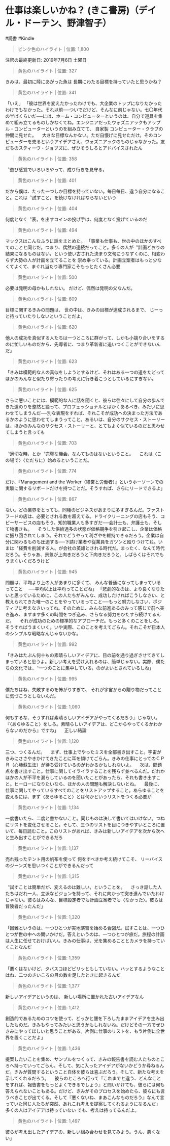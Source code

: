 # 仕事は楽しいかね？ (きこ書房)（デイル・ドーテン、野津智子）

#読書 #Kindle

> ピンク色のハイライト | 位置: 1,800

注釈の最終更新日: 2019年7月6日 土曜日


> 黄色のハイライト | 位置: 327

きみは、最初に陸にあがった魚は 長期にわたる目標を持っていたと思うかね？


> 黄色のハイライト | 位置: 341

「いえ」 「彼は世界を変えたかったわけでも、大企業のトップになりたかったわけでもなかった。それ以前──ついでだけど、そんなに前じゃない。七〇年代の半ばくらいだ──には、ホーム・コンピューターというのは、自分で道具を集めて組み立てるものしかなくてね。エンジニアだったウォズニアックもアップル・コンピューターというのを組み立てて、 自家製 コンピューター・クラブの仲間に見せた。 　大きな目標なんかない。ただ自慢げに見せただけ。そのコンピューターを売るというアイデアさえ、ウォズニアックのものじゃなかった。友だちのスティーヴ・ジョブズに、ぜひそうしろとアドバイスされたん


> 黄色のハイライト | 位置: 358

〝遊び感覚でいろいろやって、成り行きを見守る〟


> 黄色のハイライト | 位置: 401

だから僕は、たった一つしか目標を持っていない。毎日毎日、違う自分になること。これは〝試すこと〟を続けなければならないという


> 黄色のハイライト | 位置: 404

何度となく〝表〟を出すコインの投げ手は、何度となく投げているのだ


> 黄色のハイライト | 位置: 494

マックスはこんなふうに話をまとめた。 「事業も仕事も、世の中のほかのすべてのことと同じだ。つまり、偶然の連続だってこと。多くの人が〝計画どおりの結果になるものはない〟という使い古された決まり文句にうなずくのに、相変わらず大勢の人が計画を立てることを 崇め奉っている。計画立案者はもっと少なくてよくて、まぐれ当たり専門家こそもっとたくさん必要


> 黄色のハイライト | 位置: 500

必要は発明の母かもしれない。 だけど、偶然は発明の父なんだ。


> 黄色のハイライト | 位置: 609

目標に関するきみの問題は、 世の中は、きみの目標が達成されるまで、 じーっと待っていたりしないということだよ。


> 黄色のハイライト | 位置: 620

他人の成功を真似する人たちは一つところに群がって、しかも小競り合いをするのに忙しいものだから、先導者に、つまり革新者に追いつくことができないんだ」


> 黄色のハイライト | 位置: 623

「きみは模範的な人の真似をしようとするけど、それはある一つの道をたどってほかのみんなと似たり寄ったりの考えに行き着こうとしているにすぎない。


> 黄色のハイライト | 位置: 625

さらに悪いことには、模範的な人に話を聞くと、彼らは往々にして自分の歩んできた道のりを整然と語って、プロフェッショナルとはかくあるべき、みたいに思わせてしまうんだ──別な表現をすれば、それこそが成功への決まった方法であるかのように思わせてしまうってこと。あるいは、自分のサクセス・ストーリーは、ほかのみんなのサクセス・ストーリーと、とてもよく似ているのだと思わせてしまうと言っても


> 黄色のハイライト | 位置: 703

〝適切な時〟とか〝完璧な機会〟なんてものはないということ。 　これは〈この場で〉〈ただちに〉始めるということだ。


> 黄色のハイライト | 位置: 774

だけ、『Management and the Worker（経営と労働者）』というホーソーンでの実験に関するリポートだけを持つことだ。そうすれば、さらにリードできるよ」


> 黄色のハイライト | 位置: 867

ない。どの業界をとっても、同種のビジネスがあまりに多すぎるんだ。ファストフードの店は、必要とされる数を超えてる。ドライクリーニングの店もそう、コピーサービスの店もそう。知的職業人も多すぎだ──会計士も、弁護士も、そして物書きも。 　そうした供給過多の状態が価格競争を引き起こし、企業は価格に振り回されてしまう。それでどうやって利ざやを維持できるだろう。企業は自分に関わるものも圧迫する──下請け業者や従業員をガツンと殴りつけてね。いまは〝経費を削減する人〟が会社の英雄とされる時代だ。まったく、なんて時代だろう。そりゃあ、景気が上向きだろうと下向きだろうと、しばらくはそれでもうまくいくだろうけど


> 黄色のハイライト | 位置: 945

問題は、平均より上の人があまりに多くて、 みんな普通になってしまっているってこと 　──平均以上は平均ってことだね」 「悲劇的なのは、より良くなりたいと思っているために、この人たちがみんな、成功したければこうしなさい、と教えられてきた唯一のことをやっているってこと──もっと努力しなさい、ポジティブに考えなさいってね。そのために、みんな前進あるのみって感じで前へ突き進み、ますます多くの時間をつぎ込み、さらなる努力をひたすら続けてるんだ。 　それが成功のための標準的なアプローチだ。もっと多くのことをしろ。そうすればうまくいく。いや実際、このことを考えてごらん。それこそが日本人のシンプルな戦略なんじゃないかな。


> 黄色のハイライト | 位置: 992

「きみはたぶん何十もの素晴らしいアイデアに、目の前を通り過ぎさせてきてしまっていると思うよ。新しい考えを受け入れるのは、簡単じゃない。実際、僕たちの文化では、〝一つのことに集中している〟のがよいとされているしね」


> 黄色のハイライト | 位置: 995

僕たちはね、失敗するのを怖がりすぎて、 それが宇宙からの贈り物だってことに気づこうとしないんだ。


> 黄色のハイライト | 位置: 1,060

何もするな、そうすれば素晴らしいアイデアがやってくるだろう』じゃない。『〈あらゆること〉をしろ。素晴らしいアイデアは、どこからやってくるかわからないのだから』ですね」 　正しい結論


> 黄色のハイライト | 位置: 1,120

三つ、つくるんだ。 　まず、仕事上でやったミスを全部書き出すこと。宇宙がきみにささやきかけてきたことに耳を傾けてごらん。きみの仕事にとってのＣＰＲ（心肺蘇生法）が待ち受けているのがわかるかもしれないよ。 　次は、問題点を書き出すこと。仕事に関してイライラすることを残らず並べるんだ。だれかほかの人が不平を漏らしているのを聞いたことがあったら、それも書き出すこと。ヒーローになりたいなら、ほかの人の問題も解決しないとね。 　最後に、仕事に関してやっているすべてのことをリストアップすること。あらゆることを変えるには、まず〈あらゆること〉とは何かというリストをつくる必要が


> 黄色のハイライト | 位置: 1,134

一度書いたら、二度と書かないこと。同じものは決して書いてはいけない。つねにリストを変化させること。そして、三つのリストを目につきやすいところに置いて、毎日読むこと。このリストがあれば、きみは新しいアイデアを次から次へと生み出すことができるだろ


> 黄色のハイライト | 位置: 1,137

売れ残ったテント用の帆布を使って 何をすべきか考え続けてこそ、 リーバイスのジーンズを思いつくことができるんだって


> 黄色のハイライト | 位置: 1,315

〝試すことは簡単だが、変えるのは難しい〟ということを。 　さっき話した人たちはだれ一人、立派なビジョンを持って、それに向かって突き進んでいたわけじゃない。彼らはみんな、目標設定者でも計画立案者でも〈なかった〉。彼らは冒険者だったんだ」


> 黄色のハイライト | 位置: 1,320

「困難というのは、一つひとつが実地演習を始める合図だ。試すことは、一つひとつが世の中への問いかけだ。答えというのは、一つひとつが旅だ。旅程の計画は人生に任せておけばいい。きみの仕事は、光を集めることとカメラを持っていくことなんだ


> 黄色のハイライト | 位置: 1,359

「悪くはないけど、タバスコほどピリッともしていない。ハッとするようなことはね、二つのさいころの目の数を足したときに起きるんだ


> 黄色のハイライト | 位置: 1,377

新しいアイデアというのは、 新しい場所に置かれた古いアイデアなん


> 黄色のハイライト | 位置: 1,412

創造的であるためのコツを使って、どっかと腰を下ろしたままアイデアを生み出したものだ。きみもやってみたいと思うかもしれないね。だけどその一方でぜひきみにやってほしいと思うことがある。片側に仕事のリストを、もう片側に全世界を置くことだよ」


> 黄色のハイライト | 位置: 1,436

提案したいことを集め、サンプルをつくって、きみの報告書を読む人たちのところへ持っていってごらん。そして、気に入ったアイデアがないかどうか尋ねるんだ。きみが質問するということ自体を彼らは喜ぶだろう。そして、新たな考えを示してくれるだろう。 　彼らのところへ行って『これまでと違う、どんなことをすれば、報告書をもっとよくできるでしょう』と問いかけても、彼らには何も答えられないこともある。だけど、きみがそのプロセスを始めたら、彼らにも言うべきことが出てくる。そして『悪くないね、まあこんなものだろう』なんて言っていた同じ人たちが突然、あれこれ考えを提案してくれるようになるんだ」 多くの人はアイデアは持っていない でも、考えは持ってるんだよ。


> 黄色のハイライト | 位置: 1,497

彼らが考え出したアイデアの、新しい組み合わせを見てみよう。うん、悪くない」


